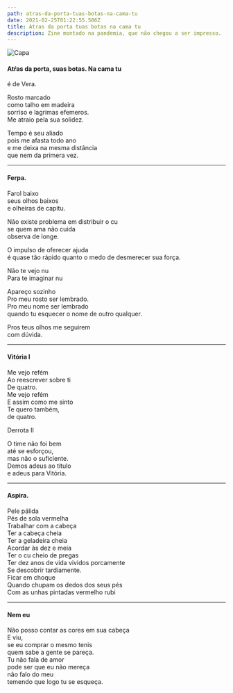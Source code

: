 ```yaml
---
path: atras-da-porta-tuas-botas-na-cama-tu
date: 2021-02-25T01:22:55.506Z
title: Atras da porta tuas botas na cama tu
description: Zine montado na pandemia, que não chegou a ser impresso.
---
```

![Capa](/../assets/atras.jpeg "Capa atras")

#### Atŕas da porta, suas botas. Na cama tu

é de Vera.  

Rosto marcado\
como talho em madeira\
sorriso e lagrimas efemeros.\
Me atraio pela sua solidez.  

Tempo é seu aliado\
pois me afasta todo ano\
e me deixa na mesma distância\
que nem da primera vez.  

- - -

#### Ferpa.

Farol baixo\
seus olhos baixos\
e olheiras de capitu.  

Não existe problema em distribuir o cu\
se quem ama não cuida\
observa de longe.  

O impulso de oferecer ajuda\
é quase tão rápido quanto o medo de desmerecer sua força.  

Não te vejo nu\
Para te imaginar nu  

Apareço sozinho\
Pro meu rosto ser lembrado.\
Pro meu nome ser lembrado\
quando tu esquecer o nome de outro qualquer.  

Pros teus olhos me seguirem\
com dúvida.  

- - -

#### Vitória I

Me vejo refém\
Ao reescrever sobre ti\
De quatro.\
Me vejo refém\
E assim como me sinto\
Te quero também,\
de quatro.  

Derrota II  

O time não foi bem\
até se esforçou,\
mas não o suficiente.\
Demos adeus ao título\
e adeus para Vitória.  

- - -

#### Aspira.

Pele pálida\
Pés de sola vermelha\
Trabalhar com a cabeça\
Ter a cabeça cheia\
Ter a geladeira cheia\
Acordar às dez e meia\
Ter o cu cheio de pregas\
Ter dez anos de vida vividos porcamente\
Se descobrir tardiamente.\
Ficar em choque\
Quando chupam os dedos dos seus pés\
Com as unhas pintadas vermelho rubi  

- - -

#### Nem eu

Não posso contar as cores em sua cabeça\
E viu,\
se eu comprar o mesmo tenis\
quem sabe a gente se pareça.\
Tu não fala de amor\
pode ser que eu não mereça\
não falo do meu\
temendo que logo tu se esqueça.